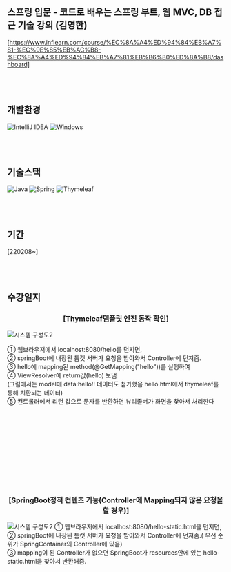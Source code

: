 ## 스프링 입문 - 코드로 배우는 스프링 부트, 웹 MVC, DB 접근 기술 강의 (김영한)
[https://www.inflearn.com/course/%EC%8A%A4%ED%94%84%EB%A7%81-%EC%9E%85%EB%AC%B8-%EC%8A%A4%ED%94%84%EB%A7%81%EB%B6%80%ED%8A%B8/dashboard]
<br /><br /><br /><br />
 
 
## 개발환경
![IntelliJ IDEA](https://img.shields.io/badge/IntelliJIDEA-000000.svg?style=for-the-badge&logo=intellij-idea&logoColor=white)
![Windows](https://img.shields.io/badge/Windows-0078D6?style=for-the-badge&logo=windows&logoColor=white)
<br /><br /><br /><br />

## 기술스택
![Java](https://img.shields.io/badge/java-%23ED8B00.svg?style=for-the-badge&logo=java&logoColor=white)
![Spring](https://img.shields.io/badge/spring-%236DB33F.svg?style=for-the-badge&logo=spring&logoColor=white)
![Thymeleaf](https://img.shields.io/badge/Thymeleaf-%23005C0F.svg?style=for-the-badge&logo=Thymeleaf&logoColor=white)
<br /><br /><br /><br />

## 기간
[220208~]
<br /><br /><br /><br />

## 수강일지
<div align="center"><h3>
[Thymeleaf템플릿 엔진 동작 확인]
 </h3></div>

![시스템 구성도2](https://user-images.githubusercontent.com/28974240/152991297-57ef60c6-d985-43aa-a933-d628ac121348.png)


① 웹브라우저에서 localhost:8080/hello를 던지면, <br />
② springBoot에 내장된 톰캣 서버가 요청을 받아와서 Controller에 던져줌. <br />
③ hello에 mapping된 method(@GetMapping("hello"))를 실행하여<br />
④ ViewResolver에 return값(hello) 보냄<br />
(그림에서는 model에 data:hello!! 데이터도 첨가했음 hello.html에서 thymeleaf를 통해 치환되는 데이터)<br />
⑤ 컨트롤러에서 리턴 값으로 문자를 반환하면 뷰리졸버가 화면을 찾아서 처리한다

<br /><br /><br /><br /><br /><br /><br /><br /><br /><br />
<div align="center"><h3>
[SpringBoot정적 컨텐츠 기능(Controller에 Mapping되지 않은 요청을 할 경우)]
</h3></div>
 
![시스템 구성도2](https://user-images.githubusercontent.com/28974240/153049551-c8395642-b580-4a48-af85-0554b0c9db13.png)
① 웹브라우저에서 localhost:8080/hello-static.html을 던지면, <br />
② springBoot에 내장된 톰캣 서버가 요청을 받아와서 Controller에 던져줌.( 우선 순위가 SpringContainer의 Controller에 있음)<br />
③ mapping이 된 Controller가 없으면 SpringBoot가 resources안에 있는 hello-static.html을 찾아서 반환해줌.

<br /><br /><br /><br /><br /><br /><br /><br /><br /><br />
